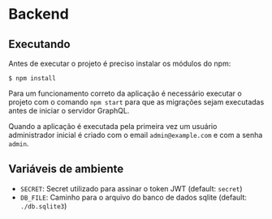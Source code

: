 # Backend

## Executando

Antes de executar o projeto é preciso instalar os módulos do npm:

```$ npm install```

Para um funcionamento correto da aplicação é necessário executar o projeto
com o comando `npm start` para que as migrações sejam executadas antes
de iniciar o servidor GraphQL.

Quando a aplicação é executada pela primeira vez um usuário administrador inicial
é criado com o email `admin@example.com` e com a senha `admin`.

## Variáveis de ambiente

* `SECRET`: Secret utilizado para assinar o token JWT (default: `secret`)
* `DB_FILE`: Caminho para o arquivo do banco de dados sqlite (default: `./db.sqlite3`)
